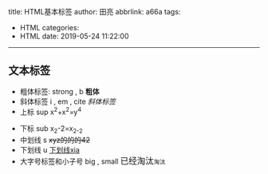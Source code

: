 title: HTML基本标签
author: 田亮
abbrlink: a66a
tags:
  - HTML
categories:
  - HTML
date: 2019-05-24 11:22:00
---
## 文本标签
* 粗体标签:
strong , b
<strong>粗</strong><b>体</b>
* 斜体标签
i , em , cite
<i>斜</i><em>体</em><cite>标签</cite>
* 上标
sup
x<sup>2</sup>+x<sup>2</sup>=y<sup>4</sup>
<!--more-->
* 下标
sub
x<sub>2</sub>-2=x<sub>2-2</sub>
* 中划线
s
<s>xyz的的的42</s>
* 下划线
u
<u>下划线xia</u>
* 大字号标签和小子号
big , small
<big>已经淘汰</big><small>淘汰<small>


